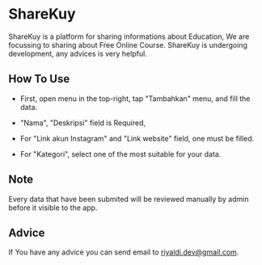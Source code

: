 # ShareKuy
ShareKuy is a platform for sharing informations about Education, We are focussing to sharing about Free Online Course. ShareKuy is undergoing development, any advices is very helpful.

## How To Use
- First, open menu in the top-right, tap "Tambahkan" menu, and fill the data.
- "Nama", "Deskripsi" field is Required,
- For "Link akun Instagram" and "Link website" field, one must be filled.

- For "Kategori", select one of the most suitable for your data.

## Note
Every data that have been submited will be reviewed manually by admin before it visible to the app.

## Advice
If You have any advice you can send email to [riyaldi.dev@gmail.com](mailto:riyaldi.dev@gmail.com).
